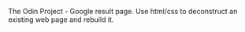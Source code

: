 The Odin Project - Google result page.
Use html/css to deconstruct an existing web page and rebuild it.
